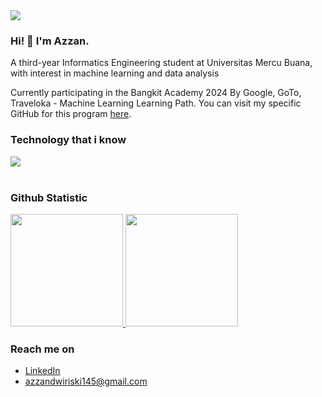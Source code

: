 <!--horizontal divider(gradiant)-->
<img src="https://user-images.githubusercontent.com/73097560/115834477-dbab4500-a447-11eb-908a-139a6edaec5c.gif">

### Hi! 👋 I'm Azzan.

A third-year Informatics Engineering student at Universitas Mercu Buana, with interest in machine learning and data analysis

Currently participating in the Bangkit Academy 2024 By Google, GoTo, Traveloka - Machine Learning Learning Path. You can visit my specific GitHub for this program [here](https://github.com/badr-ol).

### Technology that i know
<a href="https://skillicons.dev">
  <img src="https://skillicons.dev/icons?i=git,python,postman,java,mysql,javascript,php,bootstrap,cpp&perline=5" />
</a>
<br>
<br>
  
### Github Statistic
<p align="left">
<a href="https://github.com/azzandwi1/">
  <img height="180em" src="https://github-readme-stats-eight-theta.vercel.app/api?username=azzandwi1&show_icons=true&theme=algolia&include_all_commits=true&count_private=true"/>
  <img height="180em" src="https://github-readme-stats-eight-theta.vercel.app/api/top-langs/?username=azzandwi1&layout=compact&langs_count=8&theme=algolia"/>
</a>
</p>

### Reach me on
- <a href="https://linkedin.com/in/azzandr/">LinkedIn</a>
- azzandwiriski145@gmail.com
